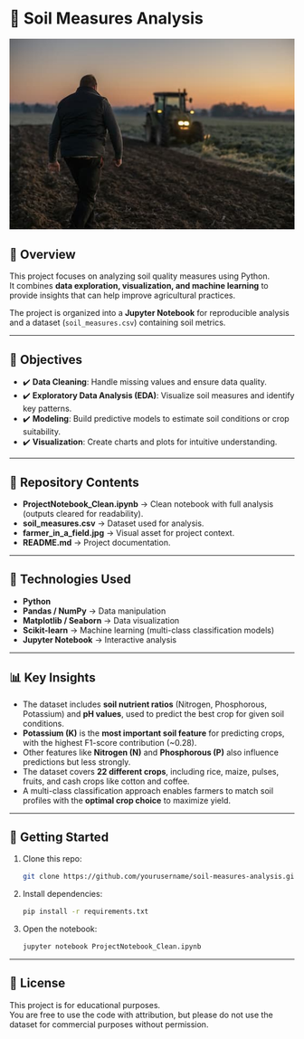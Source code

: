 # 🌱 Soil Measures Analysis
![Farmer in a field](farmer_in_a_field.jpg)

## 📖 Overview
This project focuses on analyzing soil quality measures using Python.  
It combines **data exploration, visualization, and machine learning** to provide insights that can help improve agricultural practices.  

The project is organized into a **Jupyter Notebook** for reproducible analysis and a dataset (`soil_measures.csv`) containing soil metrics.  

---

## 🎯 Objectives
- ✔️ **Data Cleaning**: Handle missing values and ensure data quality.  
- ✔️ **Exploratory Data Analysis (EDA)**: Visualize soil measures and identify key patterns.  
- ✔️ **Modeling**: Build predictive models to estimate soil conditions or crop suitability.  
- ✔️ **Visualization**: Create charts and plots for intuitive understanding.  

---

## 📂 Repository Contents
- **ProjectNotebook_Clean.ipynb** → Clean notebook with full analysis (outputs cleared for readability).  
- **soil_measures.csv** → Dataset used for analysis.  
- **farmer_in_a_field.jpg** → Visual asset for project context.  
- **README.md** → Project documentation.  

---

## 🔧 Technologies Used
- **Python**  
- **Pandas / NumPy** → Data manipulation  
- **Matplotlib / Seaborn** → Data visualization  
- **Scikit-learn** → Machine learning (multi-class classification models)  
- **Jupyter Notebook** → Interactive analysis  

---

## 📊 Key Insights 
- The dataset includes **soil nutrient ratios** (Nitrogen, Phosphorous, Potassium) and **pH values**, used to predict the best crop for given soil conditions.  
- **Potassium (K)** is the **most important soil feature** for predicting crops, with the highest F1-score contribution (~0.28).  
- Other features like **Nitrogen (N)** and **Phosphorous (P)** also influence predictions but less strongly.  
- The dataset covers **22 different crops**, including rice, maize, pulses, fruits, and cash crops like cotton and coffee.  
- A multi-class classification approach enables farmers to match soil profiles with the **optimal crop choice** to maximize yield.  

---

## 🚀 Getting Started
1. Clone this repo:
   ```bash
   git clone https://github.com/yourusername/soil-measures-analysis.git
   ```
2. Install dependencies:
   ```bash
   pip install -r requirements.txt
   ```
3. Open the notebook:
   ```bash
   jupyter notebook ProjectNotebook_Clean.ipynb
   ```

---

## 📜 License
This project is for educational purposes.  
You are free to use the code with attribution, but please do not use the dataset for commercial purposes without permission.  
